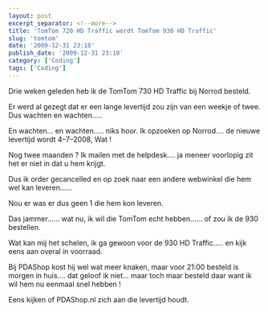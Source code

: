```yaml
---
layout: post
excerpt_separator: <!--more-->
title: 'TomTom 720 HD Traffic wordt TomTom 930 HD Traffic'
slug: 'tomtom'
date: '2009-12-31 23:18'
publish_date: '2009-12-31 23:18'
category: ['Coding']
tags: ['Coding']
---
```

Drie weken geleden heb ik de TomTom 730 HD Traffic bij Norrod besteld.  
  
Er werd al gezegt dat er een lange levertijd zou zijn van een weekje of twee.
Dus wachten en wachten…..  
  
En wachten… en wachten….. niks hoor. Ik opzoeken op Norrod…. de nieuwe
levertijd wordt 4–7–2008, Wat !  
  
Nog twee maanden ? Ik mailen met de helpdesk…. ja meneer voorlopig zit het er
niet in dat u hem krijgt.  
  
Dus ik order gecancelled en op zoek naar een andere webwinkel die hem wel kan
leveren……  
  
  
Nou er was er dus geen 1 die hem kon leveren.  
  
Das jammer…… wat nu, ik wil die TomTom echt hebben…… of zou ik de 930
bestellen.  
  
Wat kan mij het schelen, ik ga gewoon voor de 930 HD Traffic….. en kijk eens
aan overal in voorraad.  
  
Bij PDAShop kost hij wel wat meer knaken, maar voor 21:00 besteld is morgen in
huis…. dat geloof ik niet… maar toch maar besteld daar want ik wil hem nu
eenmaal snel hebben !  
  
Eens kijken of PDAShop.nl zich aan die levertijd houdt.

